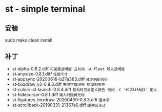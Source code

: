 # st - simple terminal

## 安装

sudo make clean install

## 补丁

- st-alpha-0.8.2.diff `可设置透明度 且可用 -A float 导入透明度`
- st-anysize-0.8.1.diff `任意尺寸`
- st-appsync-20200618-b27a383.diff `减少刷新同步`
- st-boxdraw_v2-0.8.3.diff `去除字体间隙 例如制表符`
- st-colors-at-launch-0.8.4.diff `启动时可自定义颜色 例如 -C '#123456@3' 定义`
- st-hidecursor-0.8.1.diff `输入时隐藏光标`
- st-ligatures-boxdraw-20200430-0.8.3.diff `连体字`
- st-scrollback-20190331-21367a0.diff `缓冲区滚动`
